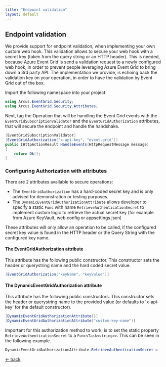 ```yaml
---
title: "Endpoint validation"
layout: default
---
```


## Endpoint validation

We provide support for endpoint validation, when implementing your own custom web hook.  This validation allows to secure your web hook with a secret key (taken from the query string or an HTTP header).  This is needed, because Azure Event Grid is send a validation request to a newly configured web hook, in order to prevent people leveraging Azure Event Grid to bring down a 3rd party API.  The implementation we provide, is echoing back the validation key on your operation, in order to have the validation by Event Grid out of the box.

Import the following namespace into your project:
```csharp
using Arcus.EventGrid.Security;
using Arcus.EventGrid.Security.Attributes;
```

Next, tag the Operation that will be handling the Event Grid events with the `EventGridSubscriptionValidator` and the  `EventGridAuthorization` attributes, that will secure the endpoint and handle the handshake.
```csharp
[EventGridSubscriptionValidator]
[EventGridAuthorization("x-api-key", "event-grid")]
public IHttpActionResult HandleEvents(HttpRequestMessage message)
{
    return Ok();
}
```

### Configuring Authorization with attributes
There are 2 attributes available to secure operations:    
- The `EventGridAuthorization` has a hard-coded secret key and is only advised for demonstration or testing purposes.  
- The `DynamicEventGridAuthorizationAttribute` allows developer to specify a static `Func` with name `RetrieveAuthenticationSecret` to implement custom logic to retrieve the actual secret key (for example from Azure KeyVault, web.config or appsettings.json)

These attributes will only allow an operation to be called, if the configured secret key value is found in the HTTP header or the Query String with the configured key name.

#### The EventGridAuthorization attribute
This attribute has the following public constructor.  This constructor sets the header or querystring name and the hard coded secret value.

```csharp
[EventGridAuthorization("keyName", "keyValue")]
```

#### The DynamicEventGridAuthorization attribute
This attribute has the following public constructors.  This constructor sets the header or querystring name to the provided value (or defaults to 'x-api-key' for the default constructor).

```csharp
[DynamicEventGridAuthorizationAttribute()]
[DynamicEventGridAuthorizationAttribute("custom-key-name")]
```
Important for this authorization method to work, is to set the static property `RetrieveAuthenticationSecret` to a `Func<Task<string>>`.  This can be seen in the following example.

```csharp
DynamicEventGridAuthorizationAttribute.RetrieveAuthenticationSecret = () => Task.FromResult("my-secret-key");
```

[&larr; back](/)